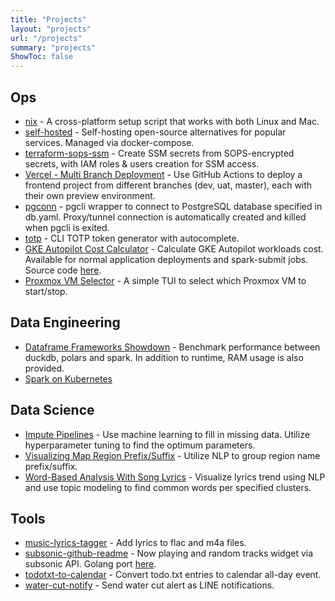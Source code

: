 ```yaml
---
title: "Projects"
layout: "projects"
url: "/projects"
summary: "projects"
ShowToc: false
---
```


## Ops

- [nix](https://www.karnwong.me/posts/2022/12/cross-platform-package-env-management-with-nix/) - A cross-platform setup script that works with both Linux and Mac.
- [self-hosted](https://github.com/kahnwong/self-hosted) - Self-hosting open-source alternatives for popular services. Managed via docker-compose.
- [terraform-sops-ssm](https://github.com/kahnwong/terraform-sops-ssm) - Create SSM secrets from SOPS-encrypted secrets, with IAM roles & users creation for SSM access.
- [Vercel - Multi Branch Deployment](https://github.com/kahnwong/vercel-multi-branch-deployment) - Use GitHub Actions to deploy a frontend project from different branches (dev, uat, master), each with their own preview environment.
- [pgconn](https://github.com/kahnwong/pgconn) - pgcli wrapper to connect to PostgreSQL database specified in db.yaml. Proxy/tunnel connection is automatically created and killed when pgcli is exited.
- [totp](https://github.com/kahnwong/totp) - CLI TOTP token generator with autocomplete.
- [GKE Autopilot Cost Calculator](https://gke-autopilot-cost-calculator.karnwong.me/) - Calculate GKE Autopilot workloads cost. Available for normal application deployments and spark-submit jobs. Source code [here](https://github.com/kahnwong/gke-autopilot-cost-calculator).
- [Proxmox VM Selector](https://github.com/kahnwong/proxmox-vm-selector) - A simple TUI to select which Proxmox VM to start/stop.

## Data Engineering

- [Dataframe Frameworks Showdown](https://www.karnwong.me/posts/2023/04/duckdb-vs-polars-vs-spark/) - Benchmark performance between duckdb, polars and spark. In addition to runtime, RAM usage is also provided.
- [Spark on Kubernetes](https://www.karnwong.me/posts/2023/09/spark-on-kubernetes/)

## Data Science

- [Impute Pipelines](https://www.karnwong.me/posts/2020/05/impute-pipelines/) - Use machine learning to fill in missing data. Utilize hyperparameter tuning to find the optimum parameters.
- [Visualizing Map Region Prefix/Suffix](https://www.karnwong.me/posts/2020/09/visualizing-map-region-prefix-suffix/) - Utilize NLP to group region name prefix/suffix.
- [Word-Based Analysis With Song Lyrics](https://www.karnwong.me/posts/2020/04/word-based-analysis-with-song-lyrics/) - Visualize lyrics trend using NLP and use topic modeling to find common words per specified clusters.

## Tools

- [music-lyrics-tagger](https://github.com/kahnwong/music-lyrics-tagger) - Add lyrics to flac and m4a files.
- [subsonic-github-readme](https://github.com/devbaygroup/subsonic-github-readme) - Now playing and random tracks widget via subsonic API. Golang port [here](https://github.com/kahnwong/subsonic-github-readme-golang).
- [todotxt-to-calendar](https://github.com/devbaygroup/todotxt-to-calendar) - Convert todo.txt entries to calendar all-day event.
- [water-cut-notify](https://github.com/kahnwong/water-cut-notify) - Send water cut alert as LINE notifications.
